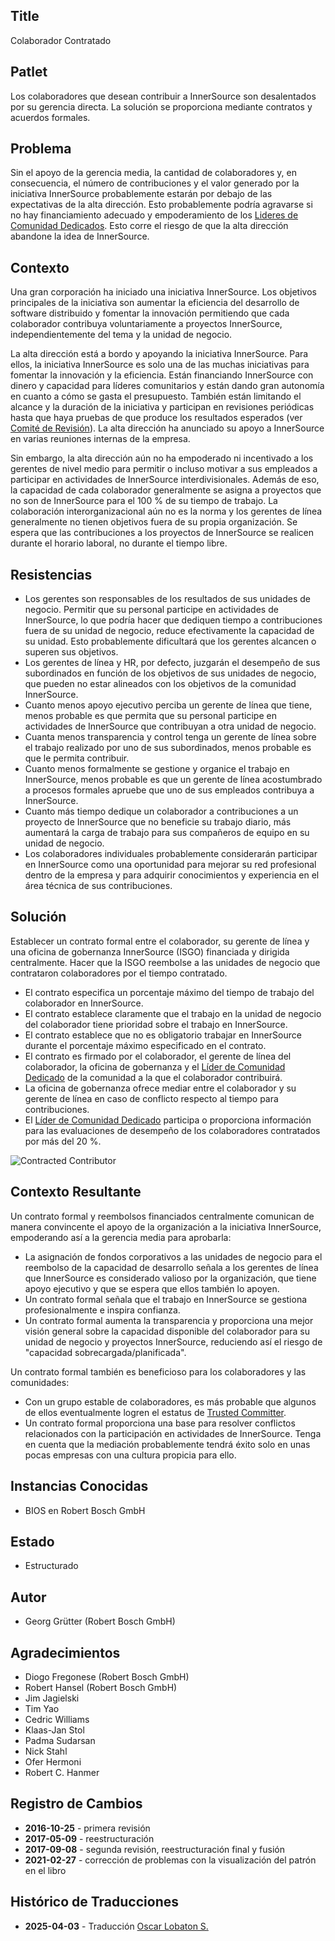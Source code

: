 ## Title

Colaborador Contratado

## Patlet

Los colaboradores que desean contribuir a InnerSource son desalentados por su gerencia directa. La solución se proporciona mediante contratos y acuerdos formales.

## Problema

Sin el apoyo de la gerencia media, la cantidad de colaboradores y, en consecuencia, el número de contribuciones y el valor generado por la iniciativa InnerSource probablemente estarán por debajo de las expectativas de la alta dirección. Esto probablemente podría agravarse si no hay financiamiento adecuado y empoderamiento de los [Lideres de Comunidad Dedicados](dedicated-community-leader.md). Esto corre el riesgo de que la alta dirección abandone la idea de InnerSource.

## Contexto

Una gran corporación ha iniciado una iniciativa InnerSource. Los objetivos principales de la iniciativa son aumentar la eficiencia del desarrollo de software distribuido y fomentar la innovación permitiendo que cada colaborador contribuya voluntariamente a proyectos InnerSource, independientemente del tema y la unidad de negocio.

La alta dirección está a bordo y apoyando la iniciativa InnerSource. Para ellos, la iniciativa InnerSource es solo una de las muchas iniciativas para fomentar la innovación y la eficiencia.
Están financiando InnerSource con dinero y capacidad para líderes comunitarios y están dando gran autonomía en cuanto a cómo se gasta el presupuesto. También están limitando el alcance y la duración de la iniciativa y participan en revisiones periódicas hasta que haya pruebas de que produce los resultados esperados (ver [Comité de Revisión](review-committee.md)).
La alta dirección ha anunciado su apoyo a InnerSource en varias reuniones internas de la empresa.

Sin embargo, la alta dirección aún no ha empoderado ni incentivado a los gerentes de nivel medio para permitir o incluso motivar a sus empleados a participar en actividades de InnerSource interdivisionales. Además de eso, la capacidad de cada colaborador generalmente se asigna a proyectos que no son de InnerSource para el 100 % de su tiempo de trabajo. La colaboración interorganizacional aún no es la norma y los gerentes de línea generalmente no tienen objetivos fuera de su propia organización. Se espera que las contribuciones a los proyectos de InnerSource se realicen durante el horario laboral, no durante el tiempo libre.

## Resistencias

- Los gerentes son responsables de los resultados de sus unidades de negocio. Permitir que su personal participe en actividades de InnerSource, lo que podría hacer que dediquen tiempo a contribuciones fuera de su unidad de negocio, reduce efectivamente la capacidad de su unidad. Esto probablemente dificultará que los gerentes alcancen o superen sus objetivos.
- Los gerentes de línea y HR, por defecto, juzgarán el desempeño de sus subordinados en función de los objetivos de sus unidades de negocio, que pueden no estar alineados con los objetivos de la comunidad InnerSource.
- Cuanto menos apoyo ejecutivo perciba un gerente de línea que tiene, menos probable es que permita que su personal participe en actividades de InnerSource que contribuyan a otra unidad de negocio.
- Cuanta menos transparencia y control tenga un gerente de línea sobre el trabajo realizado por uno de sus subordinados, menos probable es que le permita contribuir.
- Cuanto menos formalmente se gestione y organice el trabajo en InnerSource, menos probable es que un gerente de línea acostumbrado a procesos formales apruebe que uno de sus empleados contribuya a InnerSource.
- Cuanto más tiempo dedique un colaborador a contribuciones a un proyecto de InnerSource que no beneficie su trabajo diario, más aumentará la carga de trabajo para sus compañeros de equipo en su unidad de negocio.
- Los colaboradores individuales probablemente considerarán participar en InnerSource como una oportunidad para mejorar su red profesional dentro de la empresa y para adquirir conocimientos y experiencia en el área técnica de sus contribuciones.

## Solución

Establecer un contrato formal entre el colaborador, su gerente de línea y una oficina de gobernanza InnerSource (ISGO) financiada y dirigida centralmente. Hacer que la ISGO reembolse a las unidades de negocio que contrataron colaboradores por el tiempo contratado.

- El contrato especifica un porcentaje máximo del tiempo de trabajo del colaborador en InnerSource.
- El contrato establece claramente que el trabajo en la unidad de negocio del colaborador tiene prioridad sobre el trabajo en InnerSource.
- El contrato establece que no es obligatorio trabajar en InnerSource durante el porcentaje máximo especificado en el contrato.
- El contrato es firmado por el colaborador, el gerente de línea del colaborador, la oficina de gobernanza y el [Líder de Comunidad Dedicado](dedicated-community-leader.md) de la comunidad a la que el colaborador contribuirá.
- La oficina de gobernanza ofrece mediar entre el colaborador y su gerente de línea en caso de conflicto respecto al tiempo para contribuciones.
- El [Líder de Comunidad Dedicado](dedicated-community-leader.md) participa o proporciona información para las evaluaciones de desempeño de los colaboradores contratados por más del 20 %.

![Contracted Contributor](../../../assets/img/contracted-contributor.png)

## Contexto Resultante

Un contrato formal y reembolsos financiados centralmente comunican de manera convincente el apoyo de la organización a la iniciativa InnerSource, empoderando así a la gerencia media para aprobarla:

- La asignación de fondos corporativos a las unidades de negocio para el reembolso de la capacidad de desarrollo señala a los gerentes de línea que InnerSource es considerado valioso por la organización, que tiene apoyo ejecutivo y que se espera que ellos también lo apoyen.
- Un contrato formal señala que el trabajo en InnerSource se gestiona profesionalmente e inspira confianza.
- Un contrato formal aumenta la transparencia y proporciona una mejor visión general sobre la capacidad disponible del colaborador para su unidad de negocio y proyectos InnerSource, reduciendo así el riesgo de "capacidad sobrecargada/planificada".

Un contrato formal también es beneficioso para los colaboradores y las comunidades:

- Con un grupo estable de colaboradores, es más probable que algunos de ellos eventualmente logren el estatus de [Trusted Committer](./trusted-committer.md).
- Un contrato formal proporciona una base para resolver conflictos relacionados con la participación en actividades de InnerSource. Tenga en cuenta que la mediación probablemente tendrá éxito solo en unas pocas empresas con una cultura propicia para ello.

## Instancias Conocidas

- BIOS en Robert Bosch GmbH

## Estado

* Estructurado

## Autor

- Georg Grütter (Robert Bosch GmbH)

## Agradecimientos

- Diogo Fregonese (Robert Bosch GmbH)
- Robert Hansel (Robert Bosch GmbH)
- Jim Jagielski
- Tim Yao
- Cedric Williams
- Klaas-Jan Stol
- Padma Sudarsan
- Nick Stahl
- Ofer Hermoni
- Robert C. Hanmer

## Registro de Cambios

- **2016-10-25** - primera revisión
- **2017-05-09** - reestructuración
- **2017-09-08** - segunda revisión, reestructuración final y fusión
- **2021-02-27** - corrección de problemas con la visualización del patrón en el libro

## Histórico de Traducciones

- **2025-04-03** - Traducción [Oscar Lobaton S.](https://github.com/ovas04)
